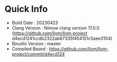 # Quick Info
* Build Date : 20230423
* Clang Version : Nimow clang version 17.0.0 (https://github.com/llvm/llvm-project d4ecd1241ccdb2322ab87335f454151c5aee3104)
* Binutils Version : master
* Compiled Based : https://github.com/llvm/llvm-project/commit/d4ecd124

